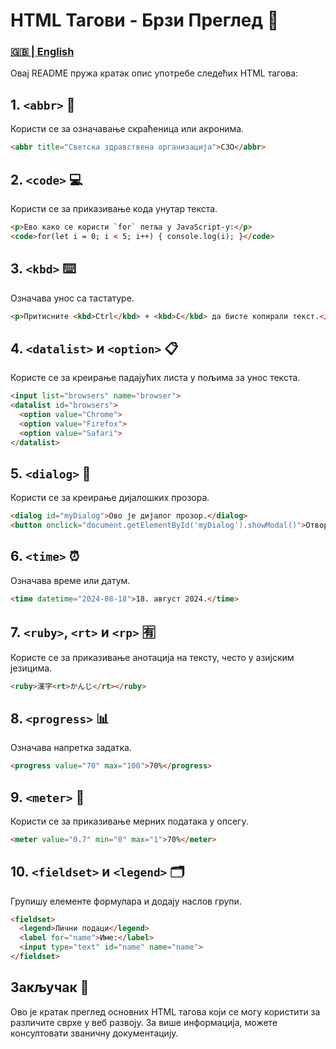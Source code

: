 # HTML Тагови - Брзи Преглед 📄

### [🇬🇧 | English](README-en.md)

Овај README пружа кратак опис употребе следећих HTML тагова:

## 1. `<abbr>` 📝
Користи се за означавање скраћеница или акронима.
```html
<abbr title="Светска здравствена организација">СЗО</abbr>
```

## 2. `<code>` 💻
Користи се за приказивање кода унутар текста.
```html
<p>Ево како се користи `for` петља у JavaScript-у:</p>
<code>for(let i = 0; i < 5; i++) { console.log(i); }</code>
```

## 3. `<kbd>` ⌨️
Означава унос са тастатуре.
```html
<p>Притисните <kbd>Ctrl</kbd> + <kbd>C</kbd> да бисте копирали текст.</p>
```

## 4. `<datalist>` и `<option>` 📋
Користе се за креирање падајућих листа у пољима за унос текста.
```html
<input list="browsers" name="browser">
<datalist id="browsers">
  <option value="Chrome">
  <option value="Firefox">
  <option value="Safari">
</datalist>
```

## 5. `<dialog>` 💬
Користи се за креирање дијалошких прозора.
```html
<dialog id="myDialog">Ово је дијалог прозор.</dialog>
<button onclick="document.getElementById('myDialog').showModal()">Отвори дијалог</button>
```

## 6. `<time>` ⏰
Означава време или датум.
```html
<time datetime="2024-08-18">18. август 2024.</time>
```

## 7. `<ruby>`, `<rt>` и `<rp>` 🈶
Користе се за приказивање анотација на тексту, често у азијским језицима.
```html
<ruby>漢字<rt>かんじ</rt></ruby>
```

## 8. `<progress>` 📊
Означава напретка задатка.
```html
<progress value="70" max="100">70%</progress>
```

## 9. `<meter>` 📏
Користи се за приказивање мерних података у опсегу.
```html
<meter value="0.7" min="0" max="1">70%</meter>
```

## 10. `<fieldset>` и `<legend>` 🗂️
Групишу елементе формулара и додају наслов групи.
```html
<fieldset>
  <legend>Лични подаци</legend>
  <label for="name">Име:</label>
  <input type="text" id="name" name="name">
</fieldset>
```

## Закључак 🎉
Ово је кратак преглед основних HTML тагова који се могу користити за различите сврхе у веб развоју. За више информација, можете консултовати званичну документацију.
